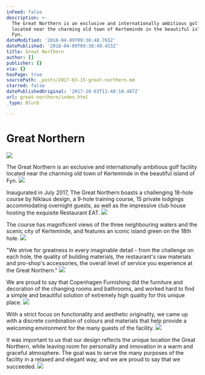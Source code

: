 ```yaml
---
inFeed: false
description: >-
  The Great Northern is an exclusive and internationally ambitious golf facility
  located near the charming old town of Kerteminde in the beautiful island of
  Fyn.
dateModified: '2018-04-09T09:38:48.765Z'
datePublished: '2018-04-09T09:38:49.453Z'
title: Great Northern
author: []
publisher: {}
via: {}
hasPage: true
sourcePath: _posts/2017-03-15-great-northern.md
starred: false
datePublishedOriginal: '2017-10-03T11:40:10.487Z'
url: great-northern/index.html
_type: Blurb

---
```

# Great Northern
![](https://the-grid-user-content.s3-us-west-2.amazonaws.com/2782a0ad-413e-4c14-b1cf-7d3c6cee2c11.jpg)

The Great Northern is an exclusive and internationally ambitious golf facility located near the charming old town of Kerteminde in the beautiful island of Fyn.
![](https://the-grid-user-content.s3-us-west-2.amazonaws.com/6f51c687-dbe6-4b23-a5ae-f7298ff62aac.jpg)

Inaugurated in July 2017, The Great Northern boasts a challenging 18-hole course by Niklaus design, a 9-hole training course, 15 private lodgings accommodating overnight guests, as well as the impressive club house hosting the exquisite Restaurant EAT.
![](https://the-grid-user-content.s3-us-west-2.amazonaws.com/28a67491-7ccb-4c8e-b15d-39d5731ef361.jpg)

The course has magnificent views of the three neighbouring waters and the scenic city of Kerteminde, and features an iconic island green on the 18th hole.
![](https://the-grid-user-content.s3-us-west-2.amazonaws.com/7715a554-e4bd-416d-b663-5dfc36052382.jpg)

"We strive for greatness in every imaginable detail - from the challenge on each hole, the quality of building materials, the restaurant's raw materials and pro-shop's accessories, the overall level of service you experience at the Great Northern."
![](https://the-grid-user-content.s3-us-west-2.amazonaws.com/4a99b3ad-f71f-497e-9b63-07d88269c080.jpg)

We are proud to say that Copenhagen Furnishing did the furniture and decoration of the changing rooms and bathrooms, and worked hard to find a simple and beautiful solution of extremely high quality for this unique place.
![](https://the-grid-user-content.s3-us-west-2.amazonaws.com/732ab2dd-c831-4e4c-9e21-3822b31b9c9f.jpg)

With a strict focus on functionality and aesthetic originality, we came up with a discrete combination of colours and materials that help provide a welcoming environment for the many guests of the facility.
![](https://the-grid-user-content.s3-us-west-2.amazonaws.com/05f011ab-080f-4194-920e-c0d0672290e5.jpg)

It was important to us that our design reflects the unique location the Great Northern, while leaving room for personality and innovation in a warm and graceful atmosphere. The goal was to serve the many purposes of the facility in a relaxed and elegant way, and we are proud to say that we succeeded.
![](https://the-grid-user-content.s3-us-west-2.amazonaws.com/71edfee2-8189-4929-88b1-0f074b348589.jpg)